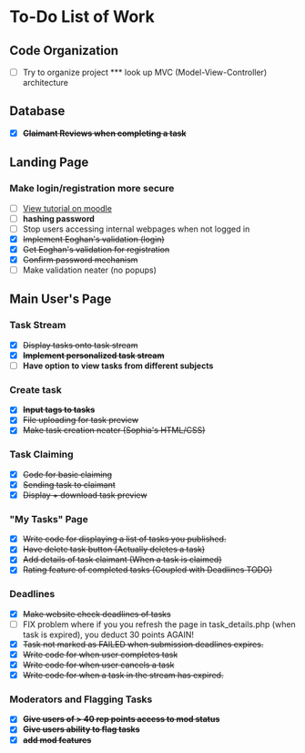 # To-Do List of Work

## Code Organization
- [ ] Try to organize project
*** look up MVC (Model-View-Controller) architecture

## Database
- [X] ~~**Claimant Reviews when completing a task**~~

## Landing Page

### Make login/registration more secure <br>
- [ ] [View tutorial on moodle](http://moodle2.csis.ul.ie) 
- [ ] **hashing password**
- [ ] Stop users accessing internal webpages when not logged in
- [X] ~~Implement Eoghan's validation (login)~~
- [X] ~~Get Eoghan's validation for registration~~
- [X] ~~Confirm password mechanism~~
- [ ] Make validation neater (no popups)
## Main User's Page
### Task Stream
- [X] ~~Display tasks onto task stream~~
- [X] ~~**Implement personalized task stream**~~
- [ ] **Have option to view tasks from different subjects**
### Create task
- [X] ~~**Input tags to tasks**~~
- [X] ~~File uploading for task preview~~
- [X] ~~Make task creation neater (Sophia's HTML/CSS)~~
### Task Claiming
- [X] ~~Code for basic claiming~~
- [X] ~~Sending task to claimant~~
- [X] ~~Display + download task preview~~
### "My Tasks" Page
- [X] ~~Write code for displaying a list of tasks you published.~~
- [X] ~~Have delete task button (Actually deletes a task)~~
- [X] ~~Add details of task claimant (When a task is claimed)~~
- [X] ~~Rating feature of completed tasks (Coupled with Deadlines TODO)~~
### Deadlines
- [X] ~~Make website check deadlines of tasks~~
- [ ] FIX problem where if you you refresh the page in task_details.php (when task is expired), you deduct 30 points AGAIN!
- [X] ~~Task not marked as FAILED when submission deadlines expires.~~
- [X] ~~Write code for when user completes task~~
- [X] ~~Write code for when user cancels a task~~
- [X] ~~Write code for when a task in the stream has expired.~~
### Moderators and Flagging Tasks
- [X] ~~**Give users of > 40 rep points access to mod status**~~
- [X] ~~**Give users ability to flag tasks**~~
- [X] ~~**add mod features**~~
